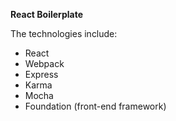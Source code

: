 **React Boilerplate**

The technologies include:

* React
* Webpack
* Express
* Karma
* Mocha
* Foundation (front-end framework)